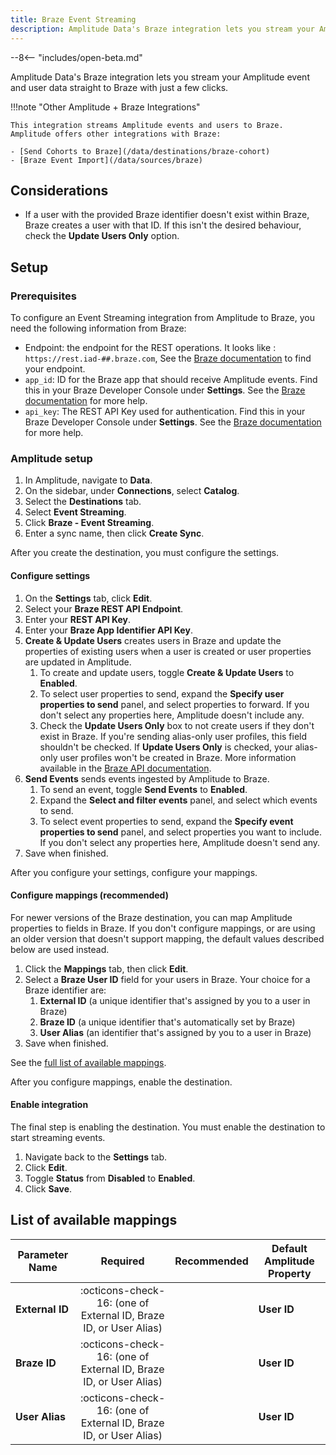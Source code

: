 ```yaml
---
title: Braze Event Streaming
description: Amplitude Data's Braze integration lets you stream your Amplitude event and user data straight to Braze with just a few clicks.
---
```


--8<-- "includes/open-beta.md"

Amplitude Data's Braze integration lets you stream your Amplitude event and user data straight to Braze with just a few clicks.

!!!note "Other Amplitude + Braze Integrations"

    This integration streams Amplitude events and users to Braze. Amplitude offers other integrations with Braze:

    - [Send Cohorts to Braze](/data/destinations/braze-cohort)
    - [Braze Event Import](/data/sources/braze)

## Considerations

- If a user with the provided Braze identifier doesn't exist within Braze, Braze creates a user with that ID. If this isn't the desired behaviour, check the **Update Users Only** option.

## Setup

### Prerequisites

To configure an Event Streaming integration from Amplitude to Braze, you need the following information from Braze:

- Endpoint: the endpoint for the REST operations. It looks like : `https://rest.iad-##.braze.com`, See the [Braze documentation](https://www.braze.com/docs/api/basics/#endpoints) to find your endpoint.
- `app_id`: ID for the Braze app that should receive Amplitude events. Find this in your Braze Developer Console under **Settings**. See the [Braze documentation](https://www.braze.com/docs/api/identifier_types/#the-app-identifier-api-key) for more help.
- `api_key`: The REST API Key used for authentication. Find this in your Braze Developer Console under **Settings**. See the [Braze documentation](https://www.braze.com/docs/api/basics/#rest-api-key) for more help.

### Amplitude setup

1. In Amplitude, navigate to **Data**.
2. On the sidebar, under **Connections**, select **Catalog**.
3. Select the **Destinations** tab.
4. Select **Event Streaming**.
5. Click **Braze - Event Streaming**.
6. Enter a sync name, then click **Create Sync**.

After you create the destination, you must configure the settings.

#### Configure settings

1. On the **Settings** tab, click **Edit**.
2. Select your **Braze REST API Endpoint**.
3. Enter your **REST API Key**.
4. Enter your **Braze App Identifier API Key**.
5. **Create & Update Users** creates users in Braze and update the properties of existing users when a user is created or user properties are updated in Amplitude.
      1. To create and update users, toggle **Create & Update Users** to **Enabled**.
      2. To select user properties to send, expand the **Specify user properties to send** panel, and select properties to forward. If you don't select any properties here, Amplitude doesn't include any.
      3. Check the **Update Users Only** box to not create users if they don't exist in Braze. If you're sending alias-only user profiles, this field shouldn't be checked. If **Update Users Only** is checked, your alias-only user profiles won't be created in Braze. More information available in the [Braze API documentation](https://www.braze.com/docs/api/objects_filters/user_attributes_object).
6. **Send Events** sends events ingested by Amplitude to Braze.
      1. To send an event, toggle **Send Events** to **Enabled**.
      2. Expand the **Select and filter events** panel, and select which events to send.
      3. To select event properties to send, expand the **Specify event properties to send** panel, and select properties you want to include. If you don't select any properties here, Amplitude doesn't send any.
7. Save when finished.

After you configure your settings, configure your mappings.

#### Configure mappings (recommended)

For newer versions of the Braze destination, you can map Amplitude properties to fields in Braze. If you don't configure mappings, or are using an older version that doesn't support mapping, the default values described below are used instead.

1. Click the **Mappings** tab, then click **Edit**.
2. Select a **Braze User ID** field for your users in Braze. Your choice for a Braze identifier are:
    1. **External ID** (a unique identifier that's assigned by you to a user in Braze)
    2. **Braze ID** (a unique identifier that's automatically set by Braze)
    3. **User Alias** (an identifier that's assigned by you to a user in Braze)
3. Save when finished.

See the [full list of available mappings](#list-of-available-mappings).

After you configure mappings, enable the destination.

#### Enable integration

The final step is enabling the destination. You must enable the destination to start streaming events.

1. Navigate back to the **Settings** tab.
2. Click **Edit**.
3. Toggle **Status** from **Disabled** to **Enabled**.
4. Click **Save**.

## List of available mappings

| Parameter Name  | Required                                                          | Recommended | Default Amplitude Property |
|-----------------|:-----------------------------------------------------------------:|:-----------:|----------------------------|
| **External ID** | :octicons-check-16: (one of External ID, Braze ID, or User Alias) |             | **User ID**                |
| **Braze ID**    | :octicons-check-16: (one of External ID, Braze ID, or User Alias) |             | **User ID**                |
| **User Alias**  | :octicons-check-16: (one of External ID, Braze ID, or User Alias) |             | **User ID**                |
